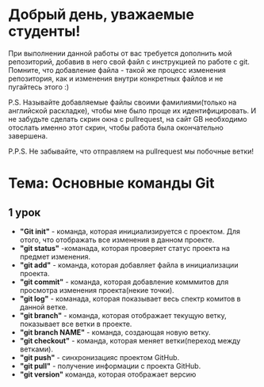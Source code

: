 # Добрый день, уважаемые студенты! 
  При выполнении данной работы от вас требуется дополнить мой репозиторий, добавив в него свой файл с инструкцией по работе с git. Помните, что добавление файла - такой же процесс изменения репозитория, как и изменения внутри конкретных файлов и не пугайтесь этого :)

  P.S. Называйте добавляемые файлы своими фамилиями(только на английской раскладке), чтобы мне было проще их идентифицировать. И не забудьте сделать скрин окна с pullrequest, на сайт GB необходимо отослать именно этот скрин, чтобы работа была окончательно завершена.

  P.P.S. Не забывайте, что отправляем на pullrequest мы побочные ветки!

 # Тема: Основные команды Git
## 1 урок
* __"Git init"__ - команда, которая инициализируется с проектом. Для отого, что отображать все изменения в данном проекте.
* __"git status"__ -команада, которая проверяет статус проекта на предмет изменения.
* __"git add"__ - команда, которая добавляет файла в инициализации проекта.
* __"git commit"__ - команда, которая добавление комммитов для просмотра изменения проекта(некие точки).
* __"git log"__ - команада, которая показывает весь спектр комитов в данной ветке.
* __"git branch"__ - команда, которая отображает текущую ветку, показывает все ветки в проекте.
* __"git branch NAME"__ - команда, создающая новую ветку.
* __"git checkout"__ - команда, которая меняет ветки(переход между ветками).
* __"git push"__ - синхронизацияс проектом GitHub.
* __"git pull"__ - получение информации с проекта GitHub.
* __"git version"__ команда, которая отображает версию

